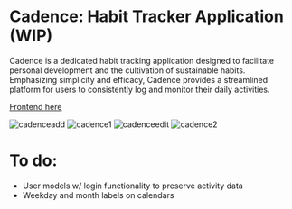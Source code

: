 # Cadence: Habit Tracker Application (WIP)

Cadence is a dedicated habit tracking application designed to facilitate personal development and the cultivation of sustainable habits.
Emphasizing simplicity and efficacy, Cadence provides a streamlined platform for users to consistently log and monitor their daily activities. 

[Frontend here](https://github.com/igoroganesian/cadence-frontend)

![cadenceadd](https://github.com/igoroganesian/cadence-frontend/assets/101779316/a1874e75-233f-4da5-8da5-9ce98cb66112)
![cadence1](https://github.com/igoroganesian/cadence-frontend/assets/101779316/20e324f4-18e7-49a8-a2d0-bdd058c79953)
![cadenceedit](https://github.com/igoroganesian/cadence-frontend/assets/101779316/3b1cc964-0b0f-403d-b1ab-a84a57ac5a29)
![cadence2](https://github.com/igoroganesian/cadence-frontend/assets/101779316/99628e9a-bfa7-4807-9738-a5943b5d7897)

# To do:

- User models w/ login functionality to preserve activity data
- Weekday and month labels on calendars
